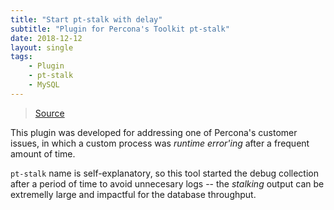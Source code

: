 ```yaml
---
title: "Start pt-stalk with delay"
subtitle: "Plugin for Percona's Toolkit pt-stalk"
date: 2018-12-12
layout: single
tags:
    - Plugin
    - pt-stalk
    - MySQL
---
```


> [Source](https://github.com/3manuek/start_after_N_seconds)

This plugin was developed for addressing one of Percona's customer issues, in which a custom process was _runtime error'ing_ after a frequent amount of time.

`pt-stalk` name is self-explanatory, so this tool started the debug collection after a period of time to avoid unnecesary logs -- the _stalking_ output can be extremelly large and impactful for the database throughput.

